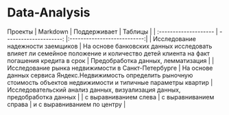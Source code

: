 # Data-Analysis
Проекты
| Markdown              | Поддерживает           | Таблицы                     |
| :-------------------- | ---------------------: |:---------------------------:|
| Исследование надежности заемщиков | На основе банковских данных исследовать влияет ли семейное положение и количество детей клиента на факт погашения кредита в срок | Предобработка данных, лемматизация |
| Исследование рынка недвижимости в Санкт-Петербурге | На основе данных сервиса Яндекс.Недвижимость определить рыночную стоимость объектов недвижимости и типичные параметры квартир | Исследовательский анализ данных, визуализация данных, предобработка данных |
| с выравниванием слева | с выравниванием справа | и с выравниванием по центру |

